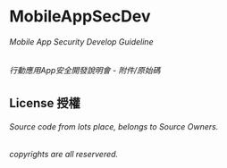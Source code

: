 # MobileAppSecDev

###### Mobile App Security Develop Guideline
###### 行動應用App安全開發說明會 - 附件/原始碼

## License 授權
###### Source code from lots place, belongs to Source Owners.
###### copyrights are all reservered.
